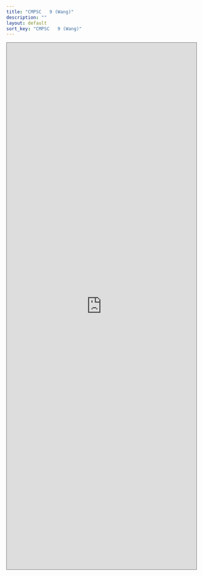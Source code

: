 ```yaml
---
title: "CMPSC   9 (Wang)"
description: ""
layout: default
sort_key: "CMPSC   9 (Wang)"
---
```


<style>
     iframe { width: 100%; height: 1400px; }
</style>

<iframe src="https://calendar.google.com/calendar/embed?height=600&wkst=1&bgcolor=%23ffffff&ctz=America%2FLos_Angeles&mode=WEEK&src=Y19jODZhZTAwZDU3NTE0MWU2MmI1NTFkZTdiZDA0ZDhiYTgxNjY0ZmM2ZjBjMWI4NjI3ZDM2YmFkMjcyOTg1OTJlQGdyb3VwLmNhbGVuZGFyLmdvb2dsZS5jb20&color=%23C0CA33" style="border:solid 1px #777" width="800" height="600" frameborder="0" scrolling="no"></iframe>
